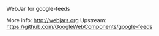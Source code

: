 WebJar for google-feeds

More info: http://webjars.org
Upstream:  https://github.com/GoogleWebComponents/google-feeds